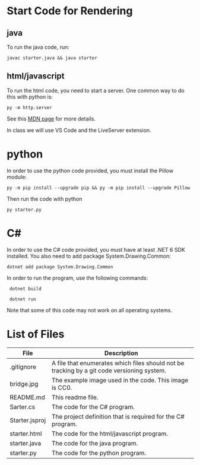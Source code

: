 # Start Code for Rendering

## java

To run the java code, run:

```javac starter.java && java starter```

## html/javascript

To run the html code, you need to start a server. One common way to do this with python is:

```py -m http.server```

See this [MDN page](https://developer.mozilla.org/en-US/docs/Learn/Common_questions/set_up_a_local_testing_server) for more details.

In class we will use VS Code and the LiveServer extension.

# python

In order to use the python code provided, you must install the Pillow module:

```
py -m pip install --upgrade pip && py -m pip install --upgrade Pillow 
```

Then run the code with python

```
py starter.py
```
# C\#

In order to use the C\# code provided, you must have at least .NET 6 SDK installed. You also need to add package System.Drawing.Common:

```dotnet add package System.Drawing.Common```

In order to run the program, use the following commands:

``` dotnet build```

``` dotnet run```

Note that some of this code may not work on all operating systems.

# List of Files

|File|Description|
|---|---|
|.gitignore| A file that enumerates which files should not be tracking by a git code versioning system.|
| bridge.jpg | The example image used in the code. This image is CC0. |
| README.md | This readme file. |
| Sarter.cs | The code for the C\# program. |
| Starter.jsproj | The project definition that is required for the C\# program. |
| starter.html | The code for the html/javascript program. |
| starter.java | The code for the java program. | 
| starter.py | The code for the python program. |
